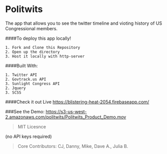 # Politwits
The app that allows you to see the twitter timeline and vioting history of US Congressional members.

####To deploy this app locally!
```
1. Fork and Clone this Repository
2. Open up the directory
3. Host it locally with http-server
```
####Built With:
```
1. Twitter API
2. Govtrack.us API
3. Sunlight Congress API
2. Jquery
3. SCSS
```
####Check it out Live
https://blistering-heat-2054.firebaseapp.com/

###See the Demo:
https://s3-us-west-2.amazonaws.com/politwits/Politwits_Product_Demo.mov

> MIT Licesnce

(no API keys required)

> Core Contributors: CJ, Danny, Mike, Dave A., Julia B.
